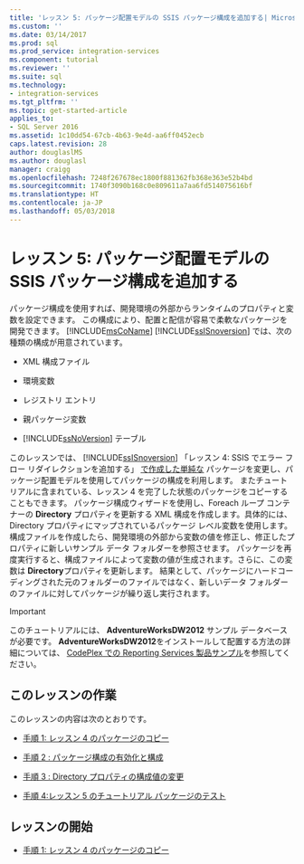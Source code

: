 ```yaml
---
title: 'レッスン 5: パッケージ配置モデルの SSIS パッケージ構成を追加する| Microsoft Docs'
ms.custom: ''
ms.date: 03/14/2017
ms.prod: sql
ms.prod_service: integration-services
ms.component: tutorial
ms.reviewer: ''
ms.suite: sql
ms.technology:
- integration-services
ms.tgt_pltfrm: ''
ms.topic: get-started-article
applies_to:
- SQL Server 2016
ms.assetid: 1c10dd54-67cb-4b63-9e4d-aa6ff0452ecb
caps.latest.revision: 28
author: douglaslMS
ms.author: douglasl
manager: craigg
ms.openlocfilehash: 7248f267678ec1800f881362fb368e363e52b4bd
ms.sourcegitcommit: 1740f3090b168c0e809611a7aa6fd514075616bf
ms.translationtype: HT
ms.contentlocale: ja-JP
ms.lasthandoff: 05/03/2018
---
```

# <a name="lesson-5-add-ssis-package-configurations-for-the-package-deployment-model"></a>レッスン 5: パッケージ配置モデルの SSIS パッケージ構成を追加する
パッケージ構成を使用すれば、開発環境の外部からランタイムのプロパティと変数を設定できます。 この構成により、配置と配信が容易で柔軟なパッケージを開発できます。 [!INCLUDE[msCoName](../includes/msconame-md.md)] [!INCLUDE[ssISnoversion](../includes/ssisnoversion-md.md)] では、次の種類の構成が用意されています。  
  
-   XML 構成ファイル  
  
-   環境変数  
  
-   レジストリ エントリ  
  
-   親パッケージ変数  
  
-   [!INCLUDE[ssNoVersion](../includes/ssnoversion-md.md)] テーブル  
  
このレッスンでは、 [!INCLUDE[ssISnoversion](../includes/ssisnoversion-md.md)] 「レッスン 4: SSIS でエラー フロー リダイレクションを追加する」 [で作成した単純な](../integration-services/lesson-4-add-error-flow-redirection-with-ssis.md) パッケージを変更し、パッケージ配置モデルを使用してパッケージの構成を利用します。 またチュートリアルに含まれている、レッスン 4 を完了した状態のパッケージをコピーすることもできます。 パッケージ構成ウィザードを使用し、Foreach ループ コンテナーの **Directory** プロパティを更新する XML 構成を作成します。具体的には、Directory プロパティにマップされているパッケージ レベル変数を使用します。 構成ファイルを作成したら、開発環境の外部から変数の値を修正し、修正したプロパティに新しいサンプル データ フォルダーを参照させます。 パッケージを再度実行すると、構成ファイルによって変数の値が生成されます。さらに、この変数は **Directory**プロパティを更新します。 結果として、パッケージにハードコーディングされた元のフォルダーのファイルではなく、新しいデータ フォルダーのファイルに対してパッケージが繰り返し実行されます。  
  
> [!IMPORTANT]  
> このチュートリアルには、 **AdventureWorksDW2012** サンプル データベースが必要です。 **AdventureWorksDW2012**をインストールして配置する方法の詳細については、 [CodePlex での Reporting Services 製品サンプル](http://go.microsoft.com/fwlink/p/?LinkID=526910)を参照してください。  
  
## <a name="lesson-tasks"></a>このレッスンの作業  
このレッスンの内容は次のとおりです。  
  
-   [手順 1: レッスン 4 のパッケージのコピー](../integration-services/lesson-5-1-copying-the-lesson-4-package.md)  
  
-   [手順 2 : パッケージ構成の有効化と構成](../integration-services/lesson-5-2-enabling-and-configuring-package-configurations.md)  
  
-   [手順 3 : Directory プロパティの構成値の変更](../integration-services/lesson-5-3-modifying-the-directory-property-configuration-value.md)  
  
-   [手順 4:レッスン 5 のチュートリアル パッケージのテスト](../integration-services/lesson-5-4-testing-the-lesson-5-tutorial-package.md)  
  
## <a name="start-the-lesson"></a>レッスンの開始  
  
-   [手順 1: レッスン 4 のパッケージのコピー](../integration-services/lesson-5-1-copying-the-lesson-4-package.md)  
  
  
  
